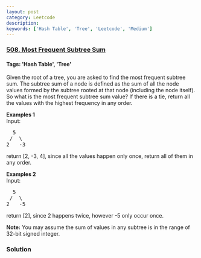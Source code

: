 ```yaml
---
layout: post
category: Leetcode
description: 
keywords: ['Hash Table', 'Tree', 'Leetcode', 'Medium']
---
```

### [508. Most Frequent Subtree Sum](https://leetcode.com/problems/most-frequent-subtree-sum)

#### Tags: 'Hash Table', 'Tree'

<div class="content__u3I1 question-content__JfgR"><div><p>
Given the root of a tree, you are asked to find the most frequent subtree sum. The subtree sum of a node is defined as the sum of all the node values formed by the subtree rooted at that node (including the node itself). So what is the most frequent subtree sum value? If there is a tie, return all the values with the highest frequency in any order.
</p>
<p><b>Examples 1</b><br/>
Input:
</p><pre>  5
 /  \
2   -3
</pre>
return [2, -3, 4], since all the values happen only once, return all of them in any order.
<p></p>
<p><b>Examples 2</b><br/>
Input:
</p><pre>  5
 /  \
2   -5
</pre>
return [2], since 2 happens twice, however -5 only occur once.
<p></p>
<p><b>Note:</b>
You may assume the sum of values in any subtree is in the range of 32-bit signed integer.
</p></div></div>

### Solution
